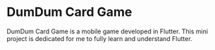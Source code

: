 # DumDum Card Game

DumDum Card Game is a mobile game developed in Flutter. This mini project is dedicated for me to fully learn and understand Flutter.

